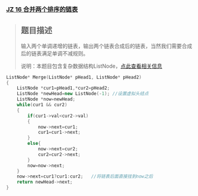 ### [JZ 16 合并两个排序的链表](https://www.nowcoder.com/practice/d8b6b4358f774294a89de2a6ac4d9337?tpId=13&&tqId=11169&rp=1&ru=/ta/coding-interviews&qru=/ta/coding-interviews/question-ranking)

> ## 题目描述
>
> 输入两个单调递增的链表，输出两个链表合成后的链表，当然我们需要合成后的链表满足单调不减规则。
>
> 说明：本题目包含复杂数据结构ListNode，[点此查看相关信息](https://blog.nowcoder.net/n/954373f213e14eeab0a69ed0e9ef1b6e)

```cpp
ListNode* Merge(ListNode* pHead1, ListNode* pHead2)
{
    ListNode *cur1=pHead1,*cur2=pHead2;
    ListNode *newHead=new ListNode(-1); //设置虚拟头结点
    ListNode *now=newHead;
    while(cur1 && cur2)
    {
        if(cur1->val<cur2->val)
        {
            now->next=cur1;
            cur1=cur1->next;
        }
        else{
            now->next=cur2;
            cur2=cur2->next;
        }
        now=now->next;
    }
    now->next=cur1?cur1:cur2;	//将链表后面直接挂到now之后
    return newHead->next;
}
```

